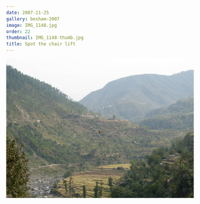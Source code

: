 ```yaml
---
date: 2007-11-25
gallery: besham-2007
image: IMG_1148.jpg
order: 22
thumbnail: IMG_1148-thumb.jpg
title: Spot the chair lift
---
```


![Spot the chair lift](./IMG_1148.jpg)